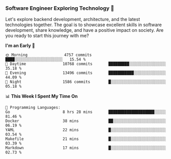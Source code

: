 ### Software Engineer Exploring Technology 🚀 

Let's explore backend development, architecture, and the latest technologies together. The goal is to showcase excellent skills in software development, share knowledge, and have a positive impact on society. Are you ready to start this journey with me?

<!--START_SECTION:waka-->
**I'm an Early 🐤** 

```text
🌞 Morning                4757 commits        ████░░░░░░░░░░░░░░░░░░░░░   15.54 % 
🌆 Daytime                10768 commits       █████████░░░░░░░░░░░░░░░░   35.18 % 
🌃 Evening                13496 commits       ███████████░░░░░░░░░░░░░░   44.09 % 
🌙 Night                  1586 commits        █░░░░░░░░░░░░░░░░░░░░░░░░   05.18 % 
```


📊 **This Week I Spent My Time On** 

```text
💬 Programming Languages: 
Go                       8 hrs 28 mins       ████████████████████░░░░░   81.46 % 
Docker                   38 mins             ██░░░░░░░░░░░░░░░░░░░░░░░   06.19 % 
YAML                     22 mins             █░░░░░░░░░░░░░░░░░░░░░░░░   03.54 % 
Makefile                 21 mins             █░░░░░░░░░░░░░░░░░░░░░░░░   03.39 % 
Markdown                 17 mins             █░░░░░░░░░░░░░░░░░░░░░░░░   02.73 % 
```


<!--END_SECTION:waka-->
